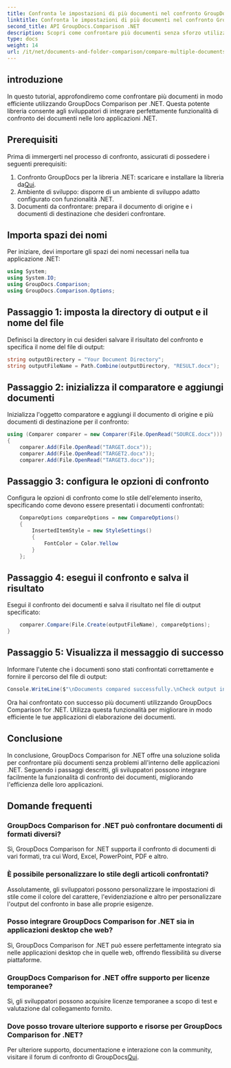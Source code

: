 ```yaml
---
title: Confronta le impostazioni di più documenti nel confronto GroupDocs per .NET
linktitle: Confronta le impostazioni di più documenti nel confronto GroupDocs per .NET
second_title: API GroupDocs.Comparison .NET
description: Scopri come confrontare più documenti senza sforzo utilizzando GroupDocs Comparison per .NET. Segui la nostra guida passo passo per un'elaborazione dei documenti senza interruzioni.
type: docs
weight: 14
url: /it/net/documents-and-folder-comparison/compare-multiple-documents-settings-dotnet/
---
```

## introduzione
In questo tutorial, approfondiremo come confrontare più documenti in modo efficiente utilizzando GroupDocs Comparison per .NET. Questa potente libreria consente agli sviluppatori di integrare perfettamente funzionalità di confronto dei documenti nelle loro applicazioni .NET.
## Prerequisiti
Prima di immergerti nel processo di confronto, assicurati di possedere i seguenti prerequisiti:
1.  Confronto GroupDocs per la libreria .NET: scaricare e installare la libreria da[Qui](https://releases.groupdocs.com/comparison/net/).
2. Ambiente di sviluppo: disporre di un ambiente di sviluppo adatto configurato con funzionalità .NET.
3. Documenti da confrontare: prepara il documento di origine e i documenti di destinazione che desideri confrontare.

## Importa spazi dei nomi
Per iniziare, devi importare gli spazi dei nomi necessari nella tua applicazione .NET:
```csharp
using System;
using System.IO;
using GroupDocs.Comparison;
using GroupDocs.Comparison.Options;
```
## Passaggio 1: imposta la directory di output e il nome del file
Definisci la directory in cui desideri salvare il risultato del confronto e specifica il nome del file di output:
```csharp
string outputDirectory = "Your Document Directory";
string outputFileName = Path.Combine(outputDirectory, "RESULT.docx");
```
## Passaggio 2: inizializza il comparatore e aggiungi documenti
Inizializza l'oggetto comparatore e aggiungi il documento di origine e più documenti di destinazione per il confronto:
```csharp
using (Comparer comparer = new Comparer(File.OpenRead("SOURCE.docx")))
{
    comparer.Add(File.OpenRead("TARGET.docx"));
    comparer.Add(File.OpenRead("TARGET2.docx"));
    comparer.Add(File.OpenRead("TARGET3.docx"));
```
## Passaggio 3: configura le opzioni di confronto
Configura le opzioni di confronto come lo stile dell'elemento inserito, specificando come devono essere presentati i documenti confrontati:
```csharp
    CompareOptions compareOptions = new CompareOptions()
    {
        InsertedItemStyle = new StyleSettings()
        {
            FontColor = Color.Yellow
        }
    };
```
## Passaggio 4: esegui il confronto e salva il risultato
Esegui il confronto dei documenti e salva il risultato nel file di output specificato:
```csharp
    comparer.Compare(File.Create(outputFileName), compareOptions);
}
```
## Passaggio 5: Visualizza il messaggio di successo
Informare l'utente che i documenti sono stati confrontati correttamente e fornire il percorso del file di output:
```csharp
Console.WriteLine($"\nDocuments compared successfully.\nCheck output in {outputDirectory}.");
```
Ora hai confrontato con successo più documenti utilizzando GroupDocs Comparison for .NET. Utilizza questa funzionalità per migliorare in modo efficiente le tue applicazioni di elaborazione dei documenti.

## Conclusione
In conclusione, GroupDocs Comparison for .NET offre una soluzione solida per confrontare più documenti senza problemi all'interno delle applicazioni .NET. Seguendo i passaggi descritti, gli sviluppatori possono integrare facilmente la funzionalità di confronto dei documenti, migliorando l'efficienza delle loro applicazioni.
## Domande frequenti
### GroupDocs Comparison for .NET può confrontare documenti di formati diversi?
Sì, GroupDocs Comparison for .NET supporta il confronto di documenti di vari formati, tra cui Word, Excel, PowerPoint, PDF e altro.
### È possibile personalizzare lo stile degli articoli confrontati?
Assolutamente, gli sviluppatori possono personalizzare le impostazioni di stile come il colore del carattere, l'evidenziazione e altro per personalizzare l'output del confronto in base alle proprie esigenze.
### Posso integrare GroupDocs Comparison for .NET sia in applicazioni desktop che web?
Sì, GroupDocs Comparison for .NET può essere perfettamente integrato sia nelle applicazioni desktop che in quelle web, offrendo flessibilità su diverse piattaforme.
### GroupDocs Comparison for .NET offre supporto per licenze temporanee?
Sì, gli sviluppatori possono acquisire licenze temporanee a scopo di test e valutazione dal collegamento fornito.
### Dove posso trovare ulteriore supporto e risorse per GroupDocs Comparison for .NET?
 Per ulteriore supporto, documentazione e interazione con la community, visitare il forum di confronto di GroupDocs[Qui](https://forum.groupdocs.com/c/comparison/12).